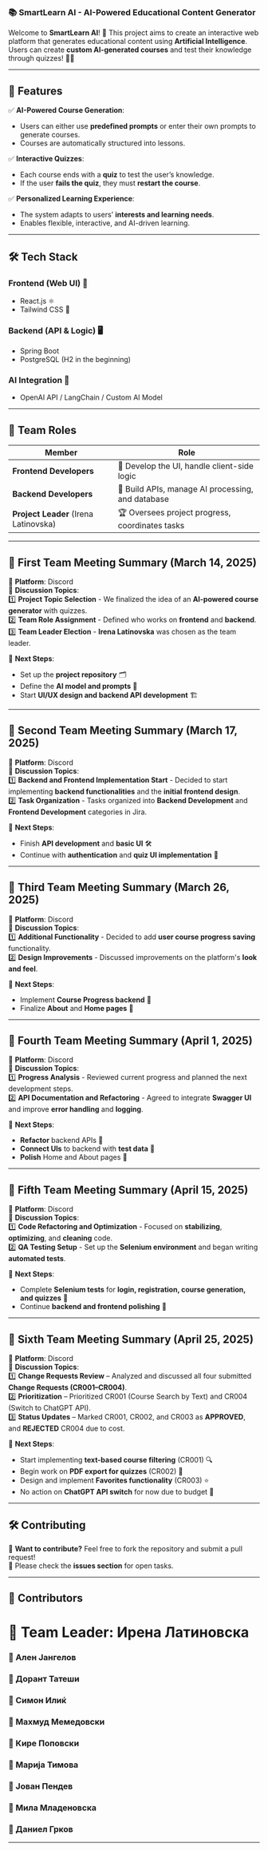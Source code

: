 ### **📚 SmartLearn AI - AI-Powered Educational Content Generator**

Welcome to **SmartLearn AI**! 🚀 This project aims to create an interactive web platform that generates educational content using **Artificial Intelligence**. Users can create **custom AI-generated courses** and test their knowledge through quizzes! 🧠✨

---  

## **🌟 Features**

✅ **AI-Powered Course Generation**:
- Users can either use **predefined prompts** or enter their own prompts to generate courses.
- Courses are automatically structured into lessons.

✅ **Interactive Quizzes**:
- Each course ends with a **quiz** to test the user’s knowledge.
- If the user **fails the quiz**, they must **restart the course**.

✅ **Personalized Learning Experience**:
- The system adapts to users’ **interests and learning needs**.
- Enables flexible, interactive, and AI-driven learning.

---  

## **🛠️ Tech Stack**

### **Frontend (Web UI) 🎨**
- React.js ⚛️
- Tailwind CSS 🎨

### **Backend (API & Logic) 🖥️**
- Spring Boot
- PostgreSQL (H2 in the beginning)

### **AI Integration 🤖**
- OpenAI API / LangChain / Custom AI Model

---  

## **📌 Team Roles**

| Member  | Role |
|---------|------|
| **Frontend Developers**  | 🎨 Develop the UI, handle client-side logic |
| **Backend Developers**  | 🔧 Build APIs, manage AI processing, and database |
| **Project Leader** (Irena Latinovska) | 🏆 Oversees project progress, coordinates tasks |

---  

## **📅 First Team Meeting Summary (March 14, 2025)**

📍 **Platform**: Discord  
📍 **Discussion Topics**:  
1️⃣ **Project Topic Selection** - We finalized the idea of an **AI-powered course generator** with quizzes.  
2️⃣ **Team Role Assignment** - Defined who works on **frontend** and **backend**.  
3️⃣ **Team Leader Election** - **Irena Latinovska** was chosen as the team leader.

🚀 **Next Steps**:
- Set up the **project repository** 🗂️
- Define the **AI model and prompts** 🧠
- Start **UI/UX design and backend API development** 🏗️

---

## **📅 Second Team Meeting Summary (March 17, 2025)**

📍 **Platform**: Discord  
📍 **Discussion Topics**:  
1️⃣ **Backend and Frontend Implementation Start** - Decided to start implementing **backend functionalities** and the **initial frontend design**.  
2️⃣ **Task Organization** - Tasks organized into **Backend Development** and **Frontend Development** categories in Jira.

🚀 **Next Steps**:
- Finish **API development** and **basic UI** 🛠️  
- Continue with **authentication** and **quiz UI implementation** 🎯

---

## **📅 Third Team Meeting Summary (March 26, 2025)**

📍 **Platform**: Discord  
📍 **Discussion Topics**:  
1️⃣ **Additional Functionality** - Decided to add **user course progress saving** functionality.  
2️⃣ **Design Improvements** - Discussed improvements on the platform's **look and feel**.

🚀 **Next Steps**:
- Implement **Course Progress backend** 🧠  
- Finalize **About** and **Home pages** 🎨

---

## **📅 Fourth Team Meeting Summary (April 1, 2025)**

📍 **Platform**: Discord  
📍 **Discussion Topics**:  
1️⃣ **Progress Analysis** - Reviewed current progress and planned the next development steps.  
2️⃣ **API Documentation and Refactoring** - Agreed to integrate **Swagger UI** and improve **error handling** and **logging**.

🚀 **Next Steps**:
- **Refactor** backend APIs 🔧  
- **Connect UIs** to backend with **test data** 🚀  
- **Polish** Home and About pages 🏡

---

## **📅 Fifth Team Meeting Summary (April 15, 2025)**

📍 **Platform**: Discord  
📍 **Discussion Topics**:  
1️⃣ **Code Refactoring and Optimization** - Focused on **stabilizing**, **optimizing**, and **cleaning** code.  
2️⃣ **QA Testing Setup** - Set up the **Selenium environment** and began writing **automated tests**.

🚀 **Next Steps**:
- Complete **Selenium tests** for **login, registration, course generation, and quizzes** 🧪  
- Continue **backend and frontend polishing** 🎯

---

## **📅 Sixth Team Meeting Summary (April 25, 2025)**

📍 **Platform**: Discord  
📍 **Discussion Topics**:  
1️⃣ **Change Requests Review** – Analyzed and discussed all four submitted **Change Requests (CR001–CR004)**.  
2️⃣ **Prioritization** – Prioritized CR001 (Course Search by Text) and CR004 (Switch to ChatGPT API).  
3️⃣ **Status Updates** – Marked CR001, CR002, and CR003 as **APPROVED**, and **REJECTED** CR004 due to cost.

🚀 **Next Steps**:
- Start implementing **text-based course filtering** (CR001) 🔍  
- Begin work on **PDF export for quizzes** (CR002) 📝  
- Design and implement **Favorites functionality** (CR003) ⭐  
- No action on **ChatGPT API switch** for now due to budget 🚫

---
## **🛠️ Contributing**

👥 **Want to contribute?** Feel free to fork the repository and submit a pull request!  
📌 Please check the **issues section** for open tasks.

---  

## **📄 Contributors**
# 📜 Team Leader: Ирена Латиновска
### 📜 Ален Јангелов
### 📜 Дорант Татеши
### 📜 Симон Илиќ    
### 📜 Махмуд Мемедовски
### 📜 Кире Поповски
### 📜 Марија Тимова
### 📜 Јован Пендев
### 📜 Мила Младеновска
### 📜 Даниел Грков

---
